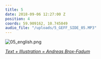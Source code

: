```yaml
---
title: 5
date: 2018-09-06 12:27:00 Z
position: 4
coords: 59.909162, 10.745049
audio_file: "/uploads/5_GEFF_SIDE_05.MP3"
---
```





![05_english.png](/uploads/05_english.png)



*[Text + Illustration = Andreas Brox-Fadum](https://www.linkedin.com/in/andreas-fadum-haugstad-213b8596/)*
